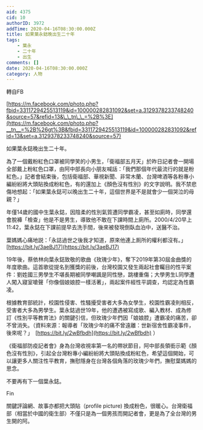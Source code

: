 ```yaml
---
aid: 4375
cid: 10
authorID: 3972
addTime: 2020-04-16T08:30:00.000Z
title: 如果葉永鋕晚出生二十年
tags:
    - 葉永
    - 二十年
    - 出生
comments: []
date: 2020-04-16T08:30:00.000Z
category: 人物
---
```


轉自FB

[https://m.facebook.com/photo.php?fbid=3311729425513119&id=100000282831092&set=a.3129378233748240&source=57&refid=13&\_\_tn\_\_=%2B%3E](https://m.facebook.com/photo.php?__tn__=%2B%26gt%3B&fbid=3311729425513119&id=100000282831092&refid=13&set=a.3129378233748240&source=57)

如果葉永鋕晚出生二十年。

為了一個戴粉紅色口罩被同學笑的小男生，「衛福部五月天」於昨日記者會一開場全部戴上粉紅色口罩，由阿中部長向小朋友喊話：「我們那個年代最流行的就是粉紅色。」記者會結束後，包括衛福部、華視新聞、非常木蘭、台灣啤酒等各粉專小編紛紛將大頭貼換成粉紅色，有的還加上《顏色沒有性別》的文字說明。我不禁悲傷地想起：「如果葉永鋕可以晚出生二十年，這個世界是不是就會少一個哭泣的母親？」

年僅14歲的國中生葉永鋕，因陰柔的性別氣質遭同學霸凌，甚至如廁時，同學還會脫褲「檢查」他是不是男生，導致他不敢在下課時間上廁所。2000/4/20早上11:42，葉永鋕在下課前提早去洗手間，後來被發現倒臥血泊中，送醫不治。

葉媽媽心痛地説：「永誌過世之後我才知道，原來他連上厠所的權利都沒有。」[https://bit.ly/3aeBJ17](https://bit.ly/3aeBJ17)

19年後，蔡依林向葉永鋕致敬的歌曲《玫瑰少年》，奪下2019年第30屆金曲獎的年度歌曲。這首歌從提名到獲獎的前後，台灣校園又發生兩起社會矚目的性平案件：劉姓國三男學生不堪長期被同學嘲諷是同性戀，跳樓重傷；大學男生L同學遭人闖入寢室嗆聲「你像個娘娘腔一樣活著」，兩起案件經性平調查，均認定為性霸凌。

根據教育部統計，校園性侵害、性騷擾受害者大多為女學生，校園性霸凌則相反，受害者大多為男學生。葉永鋕過世19年，他的遭遇被寫成歌、編入教材、成為修訂《性別平等教育法》的關鍵引信，但玫瑰少年們因「娘娘腔」遭霸凌的痛苦，卻不曾消失。（資料來源：報導者「玫瑰少年的痛不曾遠離：世新宿舍性霸凌事件，後來呢？」　[https://bit.ly/2wBfbdh](https://bit.ly/2wBfbdh) ）

《衛福部防疫記者會》身為台灣收視率第一名的帶狀節目，阿中部長領銜示範《顏色沒有性別》，引起全台灣粉專小編紛紛將大頭貼換成粉紅色，希望這個開始，可以讓更多人關注性平教育，撫慰隱身在台灣各個角落的玫瑰少年們，撫慰葉媽媽的思念。

不要再有下一個葉永鋕。

Fin

關鍵評論網、故事亦都把大頭貼（profile picture) 換成粉色，很暖心。台灣衛福部（相當於中國的衛生部）不僅只是為一個男孩而開記者會，更是為了全台灣的男生開的阿。
